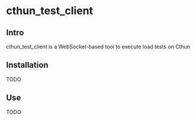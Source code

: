 # cthun_test_client

## Intro

cthun_test_client is a WebSocket-based tool to execute load tests on Cthun

## Installation

TODO

## Use

TODO
